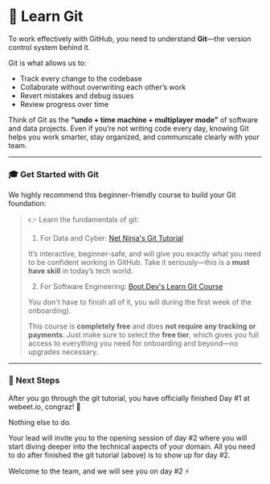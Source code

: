 # 🔀 Learn Git

To work effectively with GitHub, you need to understand **Git**—the version control system behind it.

Git is what allows us to:

- Track every change to the codebase
- Collaborate without overwriting each other’s work
- Revert mistakes and debug issues
- Review progress over time

Think of Git as the **“undo + time machine + multiplayer mode”** of software and data projects. Even if you’re not writing code every day, knowing Git helps you work smarter, stay organized, and communicate clearly with your team.

---

### 🎓 **Get Started with Git**

We highly recommend this beginner-friendly course to build your Git foundation:

> 👉 Learn the fundamentals of git:
> 
> 1. For Data and Cyber: [Net Ninja's Git Tutorial](https://www.youtube.com/playlist?list=PL4cUxeGkcC9goXbgTDQ0n_4TBzOO0ocPR)
>
> It’s interactive, beginner-safe, and will give you exactly what you need to be confident working in GitHub. Take it seriously—this is a **must have skill** in today’s tech world.
> 
> 2. For Software Engineering: [Boot.Dev's Learn Git Course](https://www.boot.dev/courses/learn-git)
> 
> You don't have to finish all of it, you will during the first week of the onboarding).
> 
> This course is **completely free** and does **not require any tracking or payments**. Just make sure to select the **free tier**, which gives you full access to everything you need for onboarding and beyond—no upgrades necessary.

---

### 🔭 Next Steps

After you go through the git tutorial, you have officially finished Day #1 at webeet.io, congraz! 🎉

Nothing else to do. 

Your lead will invite you to the opening session of day #2 where you will start diving deeper into the technical aspects of your domain. All you need to do after finished the git tutorial (above) is to show up for day #2.

Welcome to the team, and we will see you on day #2 ⚡️
